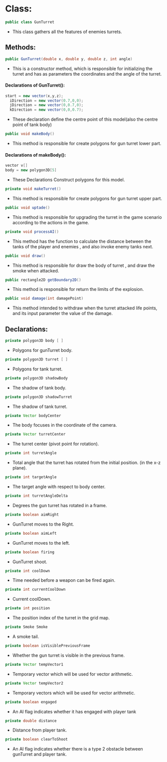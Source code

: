 # Class:

```java
public class GunTurret
```

* This class gathers all the features of enemies turrets.

## Methods:

```java
public GunTurret(double x, double y, double z, int angle)
```  

* This is a constructor method, which is responsible for initializing the turret and has as parameters the coordinates and the angle of the turret.

#### Declarations of GunTurret():
```java
start = new vector(x,y,z);
  iDirection = new vector(0.7,0,0);
  jDirection = new vector(0,0.7,0);
  kDirection = new vector(0,0,0.7);
```

* These declaration define the centre point of this model(also the centre point of tank body)


```java
public void makeBody()
```

* This method is responsible for create polygons for gun turret lower part.

#### Declarations of makeBody():
```java
vector v[]
body = new polygon3D[5]
```

* These Declarations Construct polygons for this model.


```java
private void makeTurret()
```

* This method is responsible for create polygons for gun turret upper part.

```java
public void uptade()
```

* This method is responsible for upgrading the turret in the game scenario according to the actions in the game.

```java
private void processAI()
```

* This method has the function to calculate the distance between the tanks of the player and enemies , and also invoke enemy tanks next.

```java
public void draw()
```

* This method is responsible for draw the body of turret , and draw the smoke when attacked.

```java
public rectangle2D getBoundary2D()
```

* This method is responsible for return the limits of the explosion.

```java
public void damage(int damagePoint)
```

* This method intended to withdraw when the turret attacked life points, and its input parameter the value of the damage.

## Declarations:

```java
private polygon3D body [ ]
```

* Polygons for gunTurret body.

```java
private polygon3D turret [ ]
```

* Polygons for tank turret.

```java
private polygon3D shadowBody
```

* The shadow of tank body.

```java
private polygon3D shadowTurret
```

* The shadow of tank turret.

```java
private Vector bodyCenter
```

* The body focuses in the coordinate of the camera.

```java  
private Vector turretCenter
```

* The turret center (pivot point for rotation).

```java
private int turretAngle
```

* Total angle that the turret has rotated from the initial position. (in the x-z plane).

```java
private int targetAngle
```

* The target angle with respect to body center.

```java
private int turretAngleDelta
```

* Degrees the  gun turret has rotated in a frame.

```java
private boolean aimRight
```

* GunTurret moves to the Right.

```java
private boolean aimLeft
```

* GunTurret moves to the left.

```java
private boolean firing
```

* GunTurret shoot.

```java
private int coolDown
```

* Time needed before a weapon can be fired again.

```java
private int currentCoolDown
```

* Current coolDown.

```java
private int position
```

* The position index of the turret  in the grid map.

```java
private Smoke Smoke
```

* A smoke tail.

```java
private boolean isVisiblePreviousFrame
```

* Whether the gun turret is visible in the previous frame.

```java
private Vector tempVector1
```

* Temporary vector which will be used for vector arithmetic.

```java
private Vector tempVector2
```

* Temporary vectors which will be used for vector arithmetic.

```java
private boolean engaged
```

* An AI flag  indicates whether it has engaged with player tank

```java
private double distance
```

* Distance from player tank.

```java
private boolean clearToShoot
```

* An AI flag indicates whether there is a type 2 obstacle between gunTurret and player tank.
